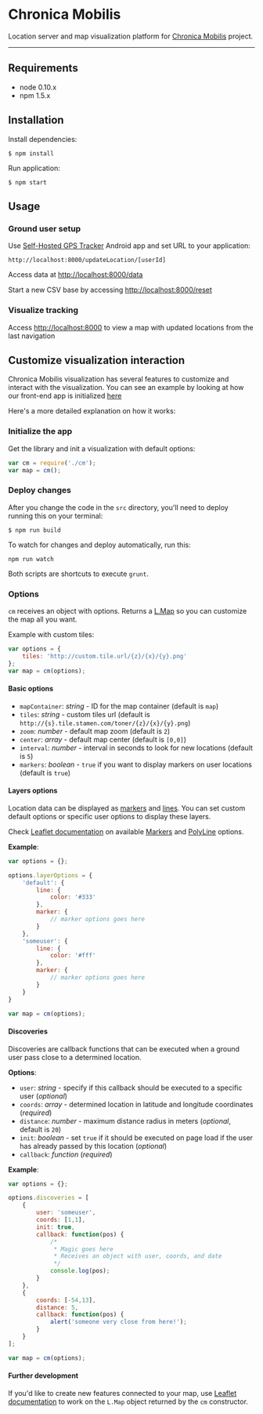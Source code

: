 # Chronica Mobilis

Location server and map visualization platform for [Chronica Mobilis](http://chronicamobilis.net) project.

---

## Requirements

 - node 0.10.x
 - npm 1.5.x

## Installation

Install dependencies:

```
$ npm install
```

Run application:

```
$ npm start
```

## Usage

### Ground user setup

Use [Self-Hosted GPS Tracker](https://play.google.com/store/apps/details?id=fr.herverenault.selfhostedgpstracker) Android app and set URL to your application:

```
http://localhost:8000/updateLocation/[userId]
```

Access data at [http://localhost:8000/data](http://localhost:8000/data)

Start a new CSV base by accessing [http://localhost:8000/reset](http://localhost:8000/reset)

### Visualize tracking

Access [http://localhost:8000](http://localhost:8000) to view a map with updated locations from the last navigation

## Customize visualization interaction

Chronica Mobilis visualization has several features to customize and interact with the visualization. You can see an example by looking at how our front-end app is initialized [here](/src/app/index.js)

Here's a more detailed explanation on how it works:

### Initialize the app

Get the library and init a visualization with default options:

```javascript
var cm = require('./cm');
var map = cm();
```

### Deploy changes

After you change the code in the `src` directory, you'll need to deploy running this on your terminal:

```
$ npm run build
```

To watch for changes and deploy automatically, run this:

```
npm run watch
```

Both scripts are shortcuts to execute `grunt`.

### Options

`cm` receives an object with options. Returns a [L.Map](http://leafletjs.com/reference.html#map-class) so you can customize the map all you want.

Example with custom tiles:

```javascript
var options = {
	tiles: 'http://custom.tile.url/{z}/{x}/{y}.png'
};
var map = cm(options);
```

#### Basic options

 - `mapContainer`: *string* - ID for the map container (default is `map`)
 - `tiles`: *string* - custom tiles url (default is `http://{s}.tile.stamen.com/toner/{z}/{x}/{y}.png`)
 - `zoom`: *number* - default map zoom (default is `2`)
 - `center`: *array* - default map center (default is `[0,0]`)
 - `interval`: *number* - interval in seconds to look for new locations (default is `5`)
 - `markers`: *boolean* - `true` if you want to display markers on user locations (default is `true`)

#### Layers options

Location data can be displayed as [markers](http://leafletjs.com/reference.html#marker) and [lines](http://leafletjs.com/reference.html#polyline). You can set custom default options or specific user options to display these layers.

Check [Leaflet documentation](http://leafletjs.com/reference.html) on available [Markers](http://leafletjs.com/reference.html#marker) and [PolyLine](http://leafletjs.com/reference.html#polyline) options.

**Example**:

```javascript
var options = {};

options.layerOptions = {
	'default': {
		line: {
			color: '#333'
		},
		marker: {
			// marker options goes here
		}
	},
	'someuser': {
		line: {
			color: '#fff'
		},
		marker: {
			// marker options goes here
		}
	}
}

var map = cm(options);
```

#### Discoveries

Discoveries are callback functions that can be executed when a ground user pass close to a determined location.

**Options**:

 - `user`: *string* - specify if this callback should be executed to a specific user (*optional*)
 - `coords`: *array* - determined location in latitude and longitude coordinates (*required*)
 - `distance`: *number* - maximum distance radius in meters (*optional*, default is `20`)
 - `init`: *boolean* - set `true` if it should be executed on page load if the user has already passed by this location (*optional*)
 - `callback`: *function* (*required*)

**Example**:

```javascript
var options = {};

options.discoveries = [
	{
		user: 'someuser',
		coords: [1,1],
		init: true,
		callback: function(pos) {
			/*
			 * Magic goes here
			 * Receives an object with user, coords, and date
			 */
			console.log(pos);
		}
	},
	{
		coords: [-54,13],
		distance: 5,
		callback: function(pos) {
			alert('someone very close from here!');
		}
	}
];

var map = cm(options);
```

#### Further development

If you'd like to create new features connected to your map, use [Leaflet documentation](http://leafletjs.com/reference.html) to work on the `L.Map` object returned by the `cm` constructor.